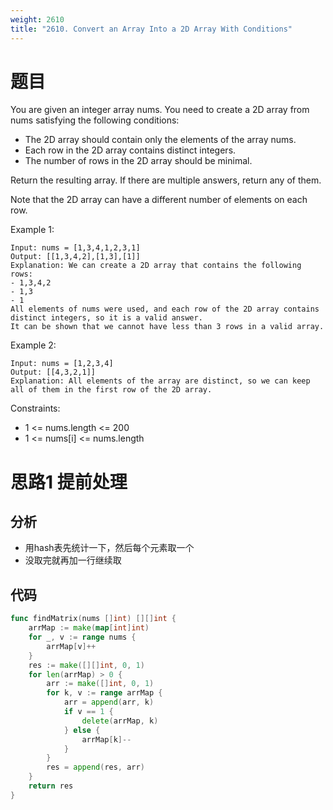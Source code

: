```yaml
---
weight: 2610
title: "2610. Convert an Array Into a 2D Array With Conditions"
---
```


# 题目

You are given an integer array nums. You need to create a 2D array from nums satisfying the following conditions:

- The 2D array should contain only the elements of the array nums.
- Each row in the 2D array contains distinct integers.
- The number of rows in the 2D array should be minimal.

Return the resulting array. If there are multiple answers, return any of them.

Note that the 2D array can have a different number of elements on each row.

Example 1:

```
Input: nums = [1,3,4,1,2,3,1]
Output: [[1,3,4,2],[1,3],[1]]
Explanation: We can create a 2D array that contains the following rows:
- 1,3,4,2
- 1,3
- 1
All elements of nums were used, and each row of the 2D array contains distinct integers, so it is a valid answer.
It can be shown that we cannot have less than 3 rows in a valid array.
```

Example 2:

```
Input: nums = [1,2,3,4]
Output: [[4,3,2,1]]
Explanation: All elements of the array are distinct, so we can keep all of them in the first row of the 2D array.
```

Constraints:

- 1 <= nums.length <= 200
- 1 <= nums[i] <= nums.length

# 思路1 提前处理

## 分析

- 用hash表先统计一下，然后每个元素取一个
- 没取完就再加一行继续取

## 代码

```go
func findMatrix(nums []int) [][]int {
	arrMap := make(map[int]int)
	for _, v := range nums {
		arrMap[v]++
	}
	res := make([][]int, 0, 1)
	for len(arrMap) > 0 {
		arr := make([]int, 0, 1)
		for k, v := range arrMap {
			arr = append(arr, k)
			if v == 1 {
				delete(arrMap, k)
			} else {
				arrMap[k]--
			}
		}
		res = append(res, arr)
	}
	return res
}
```
